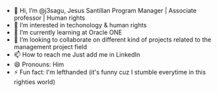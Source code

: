 - 👋 Hi, I’m @j3sagu, Jesus Santillan 
Program Manager | Associate professor | Human rights
- 👀 I’m interested in techonology & human rights
- 🌱 I’m currently learning at Oracle ONE
- 💞️ I’m looking to collaborate on different kind of projects related to the management project field
- 📫 How to reach me Just add me in LinkedIn
- 😄 Pronouns: Him
- ⚡ Fun fact: I'm lefthanded (it's funny cuz I stumble everytime in this righties world)

<!---
j3sagu/j3sagu is a ✨ special ✨ repository because its `README.md` (this file) appears on your GitHub profile.
You can click the Preview link to take a look at your changes.
--->
